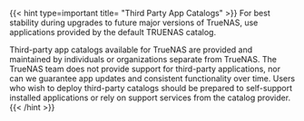 &NewLine;

{{< hint type=important title= "Third Party App Catalogs"  >}}
For best stability during upgrades to future major versions of TrueNAS, use applications provided by the default TRUENAS catalog.

Third-party app catalogs available for TrueNAS are provided and maintained by individuals or organizations separate from TrueNAS.
The TrueNAS team does not provide support for third-party applications, nor can we guarantee app updates and consistent functionality over time.
Users who wish to deploy third-party catalogs should be prepared to self-support installed applications or rely on support services from the catalog provider.
{{< /hint >}}
